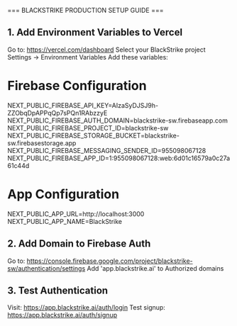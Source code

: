 === BLACKSTRIKE PRODUCTION SETUP GUIDE ===

## 1. Add Environment Variables to Vercel
Go to: https://vercel.com/dashboard
Select your BlackStrike project
Settings → Environment Variables
Add these variables:
# Firebase Configuration
NEXT_PUBLIC_FIREBASE_API_KEY=AIzaSyDJSJ9h-ZZObqDpAPPqQp7sPQn1RAbzzyE
NEXT_PUBLIC_FIREBASE_AUTH_DOMAIN=blackstrike-sw.firebaseapp.com
NEXT_PUBLIC_FIREBASE_PROJECT_ID=blackstrike-sw
NEXT_PUBLIC_FIREBASE_STORAGE_BUCKET=blackstrike-sw.firebasestorage.app
NEXT_PUBLIC_FIREBASE_MESSAGING_SENDER_ID=955098067128
NEXT_PUBLIC_FIREBASE_APP_ID=1:955098067128:web:6d01c16579a0c27a61c44d

# App Configuration
NEXT_PUBLIC_APP_URL=http://localhost:3000
NEXT_PUBLIC_APP_NAME=BlackStrike

## 2. Add Domain to Firebase Auth
Go to: https://console.firebase.google.com/project/blackstrike-sw/authentication/settings
Add 'app.blackstrike.ai' to Authorized domains

## 3. Test Authentication
Visit: https://app.blackstrike.ai/auth/login
Test signup: https://app.blackstrike.ai/auth/signup
